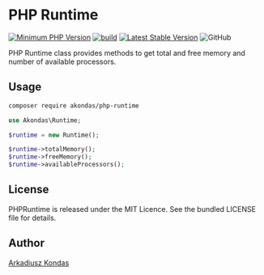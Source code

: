 # PHP Runtime

[![Minimum PHP Version](https://img.shields.io/badge/php-%3E%3D%208.0-8892BF.svg)](https://php.net/)
[![build](https://github.com/akondas/php-runtime/actions/workflows/build.yml/badge.svg)](https://github.com/akondas/php-runtime/actions/workflows/build.yml)
[![Latest Stable Version](https://poser.pugx.org/akondas/php-runtime/v/stable?format=flat)](https://packagist.org/packages/akondas/php-runtime)
![GitHub](https://img.shields.io/github/license/akondas/php-runtime)


PHP Runtime class provides methods to get total and free memory and number of available processors.

## Usage

```bash
composer require akondas/php-runtime
```

```php
use Akondas\Runtime;

$runtime = new Runtime();

$runtime->totalMemory();
$runtime->freeMemory();
$runtime->availableProcessors();
```

## License

PHPRuntime is released under the MIT Licence. See the bundled LICENSE file for details.

## Author

[Arkadiusz Kondas](https://twitter.com/ArkadiuszKondas)
